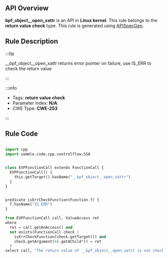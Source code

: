 ---
---


## API Overview
**bpf_object__open_xattr** is an API in **Linux kernel**. This rule belongs to the **return value check** type. This rule is generated using [APISpecGen](../../tools/APISpecGen).
## Rule Description

:::tip

__bpf_object__open_xattr returns error pointer on failure, use IS_ERR to check the return value

:::

:::info

- Tags: **return value check**
- Parameter Index: **N/A**
- CWE Type: **CWE-253**

:::

## Rule Code
```python

import cpp
import semmle.code.cpp.controlflow.SSA


class EVPFunctionCall extends FunctionCall {
  EVPFunctionCall() {
    this.getTarget().hasName("__bpf_object__open_xattr")
  }
}


predicate isErrCheckFunction(Function f) {
  f.hasName("IS_ERR") 
}

from EVPFunctionCall call, ValueAccess ret
where
  ret = call.getAnAccess() and
  not exists(FunctionCall check |
    isErrCheckFunction(check.getTarget()) and
    check.getArgument(0).getAChild*() = ret
  )
select call, "The return value of __bpf_object__open_xattr is not checked with IS_ERR."
    
```